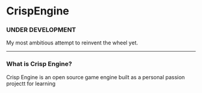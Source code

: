 # CrispEngine
### UNDER DEVELOPMENT
My most ambitious attempt to reinvent the wheel yet.

***

### What is Crisp Engine?
Crisp Engine is an open source game engine built as a personal passion projectt for learning
